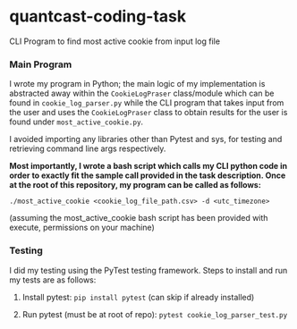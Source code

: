 # quantcast-coding-task
CLI Program to find most active cookie from input log file

### Main Program

I wrote my program in Python; the main logic of my implementation is abstracted away within the `CookieLogPraser` class/module which can be found in `cookie_log_parser.py` while the CLI program that takes input from the user and uses the `CookieLogPraser` class to obtain results for the user is found under `most_active_cookie.py`.

I avoided importing any libraries other than Pytest and sys, for testing and retrieving command line args respectively.

**Most importantly, I wrote a bash script which calls my CLI python code in order to exactly fit the sample call provided in the task description. Once at the root of this repository, my program can be called as follows:**

```
./most_active_cookie <cookie_log_file_path.csv> -d <utc_timezone>
```

(assuming the most_active_cookie bash script has been provided with execute, permissions on your machine)


### Testing

I did my testing using the PyTest testing framework. Steps to install and run my tests are as follows:

1. Install pytest: `pip install pytest` (can skip if already installed)

2. Run pytest (must be at root of repo): `pytest cookie_log_parser_test.py`